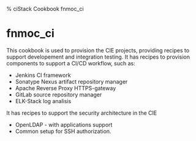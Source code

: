 % ciStack Cookbook fnmoc_ci
# fnmoc_ci

This cookbook is used to provision the CIE projects, providing recipes to support developement and integration testing.
It has recipes to provision components to support a CI/CD workflow, such as:

 - Jenkins CI framework
 - Sonatype Nexus artifact repository manager
 - Apache Reverse Proxy HTTPS-gateway
 - GitLab source repository manager
 - ELK-Stack log analisis

It has recipes to support the security architecture in the CIE

 - OpenLDAP - with applications support
 - Common setup for SSH authorization.


